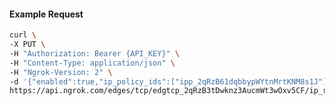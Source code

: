 <!-- Code generated for API Clients. DO NOT EDIT. -->

#### Example Request

```bash
curl \
-X PUT \
-H "Authorization: Bearer {API_KEY}" \
-H "Content-Type: application/json" \
-H "Ngrok-Version: 2" \
-d '{"enabled":true,"ip_policy_ids":["ipp_2qRzB61dqbbypWYtnMrtKNM8s1J"]}' \
https://api.ngrok.com/edges/tcp/edgtcp_2qRzB3tDwknz3AucmWt3wOxv5CF/ip_restriction
```
